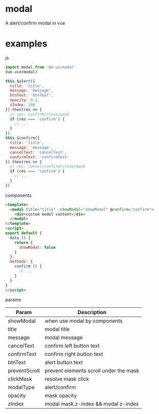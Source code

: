 # modal
A alert/confirm modal in vue

# examples

js
```javascript
import modal from '@o-ui/modal'
Vue.use(modal)

this.$alert({
  title: 'title',
  message: 'message',
  btnText: 'btnText',
  opacity: 0.2,
  zIndex: 100
}).then(res => {
  // res: confirm/close/mask
  if (res === 'confirm') {
    // ...
  }
})
this.$confirm({
  title: 'title',
  message: 'message',
  cancelText: 'cancelText',
  confirmText: 'confirmText'
}).then(res => {
  // res: cancel/confirm/close/mask
  if (res === 'confirm') {
    // ...
  }
})
```

components
```html
<template>
  <modal title="title" :showModal="showModal" @confirm="confirm">
    <div>custom model content</div>
  </modal>
</template>
<script>
export default {
  data () {
    return {
      showModal: false
    }
  },
  methods: {
    confirm () {
      // ...
    }
  }
}
</script>
```

params

| Param | Description |
| ----- | ----------- |
| showModal | when use modal by components |
| title | modal title |
| message | modal message |
| cancelText | confirm left button text |
| confirmText | confirm right button text |
| btnText | alert button text |
| preventScroll | prevent elements scroll under the mask |
| clickMask | resolve mask click  |
| modalType | alert/confirm |
| opacity | mask opacity |
| zIndex | modal mask z-index && modal z-index |
